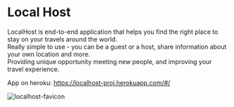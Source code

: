 # Local Host

LocalHost is end-to-end application that helps you find the right place to stay on your travels around the world.      
Really simple to use - you can be a guest or a host, share information about your own location and more.   
Providing unique opportunity meeting new people, and improving your travel experience.    

App on heroku: https://localhost-proj.herokuapp.com/#/

![localhost-favicon](https://user-images.githubusercontent.com/44683662/56475373-e7965200-648f-11e9-9f48-4ce110efc98a.png)

